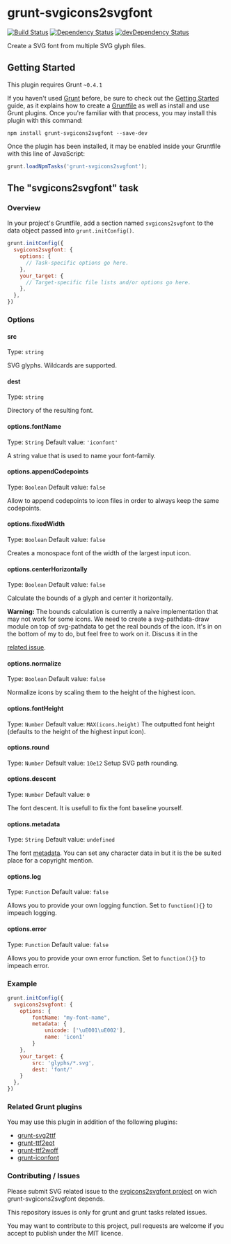 # grunt-svgicons2svgfont
[![Build Status](https://travis-ci.org/poppinlp/grunt-svgicons2svgfont.png?branch=master)](https://travis-ci.org/poppinlp/grunt-svgicons2svgfont)
[![Dependency Status](https://david-dm.org/poppinlp/grunt-svgicons2svgfont.svg)](https://david-dm.org/poppinlp/grunt-svgicons2svgfont)
[![devDependency Status](https://david-dm.org/poppinlp/grunt-svgicons2svgfont/dev-status.svg)](https://david-dm.org/poppinlp/grunt-svgicons2svgfont#info=devDependencies)

Create a SVG font from multiple SVG glyph files.

## Getting Started
This plugin requires Grunt `~0.4.1`

If you haven't used [Grunt](http://gruntjs.com/) before, be sure to check out
 the [Getting Started](http://gruntjs.com/getting-started) guide, as it
 explains how to create a [Gruntfile](http://gruntjs.com/sample-gruntfile) as
 well as install and use Grunt plugins. Once you're familiar with that process,
 you may install this plugin with this command:

```shell
npm install grunt-svgicons2svgfont --save-dev
```

Once the plugin has been installed, it may be enabled inside your Gruntfile
 with this line of JavaScript:

```js
grunt.loadNpmTasks('grunt-svgicons2svgfont');
```

## The "svgicons2svgfont" task

### Overview
In your project's Gruntfile, add a section named `svgicons2svgfont` to the data
 object passed into `grunt.initConfig()`.

```js
grunt.initConfig({
  svgicons2svgfont: {
    options: {
      // Task-specific options go here.
    },
    your_target: {
      // Target-specific file lists and/or options go here.
    },
  },
})
```

### Options

#### src
Type: `string`

SVG glyphs. Wildcards are supported.

#### dest
Type: `string`

Directory of the resulting font.

#### options.fontName
Type: `String`
Default value: `'iconfont'`

A string value that is used to name your font-family.

#### options.appendCodepoints
Type: `Boolean`
Default value: `false`

Allow to append codepoints to icon files in order to always keep the same codepoints.

#### options.fixedWidth
Type: `Boolean`
Default value: `false`

Creates a monospace font of the width of the largest input icon.

#### options.centerHorizontally
Type: `Boolean`
Default value: `false`

Calculate the bounds of a glyph and center it horizontally.

**Warning:** The bounds calculation is currently a naive implementation that may not work for some icons. We need to create a svg-pathdata-draw module on top of svg-pathdata to get the real bounds of the icon. It's in on the bottom of my to do, but feel free to work on it. Discuss it in the

[related issue](https://github.com/nfroidure/svgicons2svgfont/issues/18).

#### options.normalize
Type: `Boolean`
Default value: `false`

Normalize icons by scaling them to the height of the highest icon.

#### options.fontHeight
Type: `Number`
Default value: `MAX(icons.height)`
The outputted font height  (defaults to the height of the highest input icon).

#### options.round
Type: `Number`
Default value: `10e12`
Setup SVG path rounding.

#### options.descent
Type: `Number`
Default value: `0`

The font descent. It is usefull to fix the font baseline yourself.

#### options.metadata
Type: `String`
Default value: `undefined`

The font [metadata](http://www.w3.org/TR/SVG/metadata.html). You can set any character data in but it is the be suited place for a copyright mention.

#### options.log
Type: `Function`
Default value: `false`

Allows you to provide your own logging function. Set to `function(){}` to impeach logging.

#### options.error
Type: `Function`
Default value: `false`

Allows you to provide your own error function. Set to `function(){}` to impeach error.

### Example

```js
grunt.initConfig({
  svgicons2svgfont: {
    options: {
        fontName: "my-font-name",
        metadata: {
            unicode: ['\uE001\uE002'],
            name: 'icon1'
        }
    },
    your_target: {
        src: 'glyphs/*.svg',
        dest: 'font/'
    }
  },
})
```

### Related Grunt plugins

You may use this plugin in addition of the following plugins:

* [grunt-svg2ttf](https://www.npmjs.com/package/grunt-svg2ttf)
* [grunt-ttf2eot](https://www.npmjs.com/package/grunt-ttf2eot)
* [grunt-ttf2woff](https://www.npmjs.com/package/grunt-ttf2woff)
* [grunt-iconfont](https://www.npmjs.com/package/grunt-iconfont)

### Contributing / Issues

Please submit SVG related issue to the
 [svgicons2svgfont project](https://github.com/nfroidure/svgicons2svgfont)
 on wich grunt-svgicons2svgfont depends.

This repository issues is only for grunt and grunt tasks related issues.

You may want to contribute to this project, pull requests are welcome if you
 accept to publish under the MIT licence.
